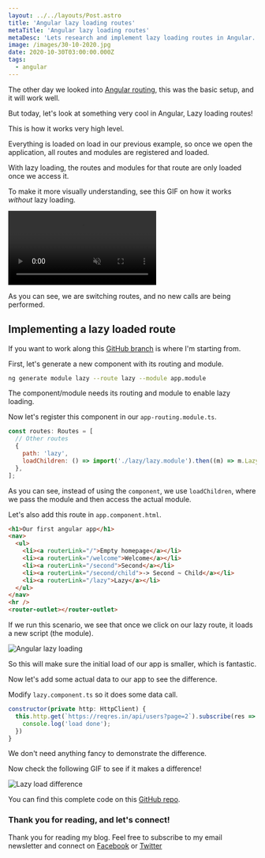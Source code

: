 ```yaml
---
layout: ../../layouts/Post.astro
title: 'Angular lazy loading routes'
metaTitle: 'Angular lazy loading routes'
metaDesc: 'Lets research and implement lazy loading routes in Angular.'
image: /images/30-10-2020.jpg
date: 2020-10-30T03:00:00.000Z
tags:
  - angular
---
```


The other day we looked into [Angular routing](https://daily-dev-tips.com/posts/angular-10-routing-this-is-what-you-need-to-know/), this was the basic setup, and it will work well.

But today, let's look at something very cool in Angular, Lazy loading routes!

This is how it works very high level.

Everything is loaded on load in our previous example, so once we open the application, all routes and modules are registered and loaded.

With lazy loading, the routes and modules for that route are only loaded once we access it.

To make it more visually understanding, see this GIF on how it works _without_ lazy loading.

<video autoplay loop muted playsinline>
  <source src="https://res.cloudinary.com/daily-dev-tips/video/upload/q_auto/angular-lazy_grbaej.webm" type="video/webm" />
  <source src="https://res.cloudinary.com/daily-dev-tips/video/upload/q_auto/angular-lazy_nfpvra.mp4" type="video/mp4" />
</video>

As you can see, we are switching routes, and no new calls are being performed.

## Implementing a lazy loaded route

If you want to work along this [GitHub branch](https://github.com/rebelchris/angular-starter-demo/tree/feature/routing) is where I'm starting from.

First, let's generate a new component with its routing and module.

```bash
ng generate module lazy --route lazy --module app.module
```

The component/module needs its routing and module to enable lazy loading.

Now let's register this component in our `app-routing.module.ts`.

```js
const routes: Routes = [
  // Other routes
  {
    path: 'lazy',
    loadChildren: () => import('./lazy/lazy.module').then((m) => m.LazyModule),
  },
];
```

As you can see, instead of using the `component`, we use `loadChildren`, where we pass the module and then access the actual module.

Let's also add this route in `app.component.html`.

```html
<h1>Our first angular app</h1>
<nav>
  <ul>
    <li><a routerLink="/">Empty homepage</a></li>
    <li><a routerLink="/welcome">Welcome</a></li>
    <li><a routerLink="/second">Second</a></li>
    <li><a routerLink="/second/child">-> Second ~ Child</a></li>
    <li><a routerLink="/lazy">Lazy</a></li>
  </ul>
</nav>
<hr />
<router-outlet></router-outlet>
```

If we run this scenario, we see that once we click on our lazy route, it loads a new script (the module).

![Angular lazy loading](https://cdn.hashnode.com/res/hashnode/image/upload/v1603529384563/_YnVhSOWa.gif)

So this will make sure the initial load of our app is smaller, which is fantastic.

Now let's add some actual data to our app to see the difference.

Modify `lazy.component.ts` so it does some data call.

```js
constructor(private http: HttpClient) {
  this.http.get(`https://reqres.in/api/users?page=2`).subscribe(res => {
    console.log('load done');
  })
}
```

We don't need anything fancy to demonstrate the difference.

Now check the following GIF to see if it makes a difference!

![Lazy load difference](https://cdn.hashnode.com/res/hashnode/image/upload/v1603529490471/amX9jjDGw.gif)

You can find this complete code on this [GitHub repo](https://github.com/rebelchris/angular-starter-demo/tree/feature/lazy-load).

### Thank you for reading, and let's connect!

Thank you for reading my blog. Feel free to subscribe to my email newsletter and connect on [Facebook](https://www.facebook.com/DailyDevTipsBlog) or [Twitter](https://twitter.com/DailyDevTips1)
